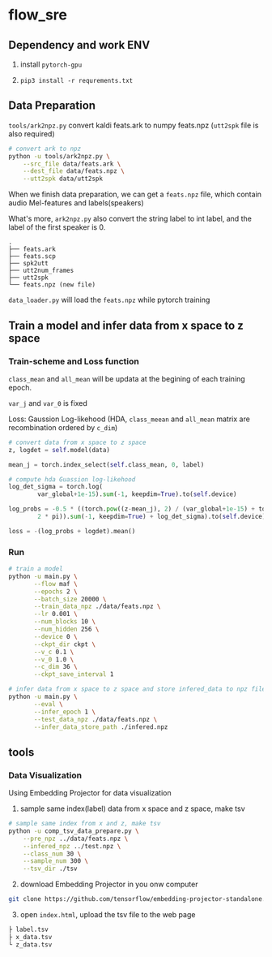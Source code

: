 # flow_sre

## Dependency and work ENV

1. install `pytorch-gpu` 

2. `pip3 install -r requrements.txt`

## Data Preparation

`tools/ark2npz.py` convert kaldi feats.ark to numpy feats.npz (`utt2spk` file is also required)

```bash
# convert ark to npz
python -u tools/ark2npz.py \
    --src_file data/feats.ark \
    --dest_file data/feats.npz \
    --utt2spk data/utt2spk

```

When we finish data preparation, we can get a `feats.npz` file, which contain audio Mel-features and labels(speakers)

What's more, `ark2npz.py` also convert the string label to int label, and the label of the first speaker is 0.

```
.
├── feats.ark
├── feats.scp
├── spk2utt
├── utt2num_frames
├── utt2spk
└── feats.npz (new file)
```
`data_loader.py` will load the `feats.npz` while pytorch training

## Train a model and infer data from x space to z space

### Train-scheme and Loss function

`class_mean` and `all_mean` will be updata at the begining of each training epoch.

`var_j` and `var_0` is fixed

Loss: Gaussion Log-likehood (HDA, `class_meean` and `all_mean` matrix are recombination ordered by `c_dim`)

```python
# convert data from x space to z space
z, logdet = self.model(data)

mean_j = torch.index_select(self.class_mean, 0, label)

# compute hda Guassion log-likehood
log_det_sigma = torch.log(
		var_global+1e-15).sum(-1, keepdim=True).to(self.device)

log_probs = -0.5 * ((torch.pow((z-mean_j), 2) / (var_global+1e-15) + torch.log(
		2 * pi)).sum(-1, keepdim=True) + log_det_sigma).to(self.device)

loss = -(log_probs + logdet).mean()
```

### Run

```bash
# train a model
python -u main.py \
	   --flow maf \
	   --epochs 2 \
	   --batch_size 20000 \
	   --train_data_npz ./data/feats.npz \
	   --lr 0.001 \
	   --num_blocks 10 \
	   --num_hidden 256 \
	   --device 0 \
	   --ckpt_dir ckpt \
	   --v_c 0.1 \
	   --v_0 1.0 \
	   --c_dim 36 \
	   --ckpt_save_interval 1

# infer data from x space to z space and store infered_data to npz file
python -u main.py \
	   --eval \
	   --infer_epoch 1 \
	   --test_data_npz ./data/feats.npz \
	   --infer_data_store_path ./infered.npz
```

## tools

### Data Visualization

Using Embedding Projector for data visualization

1. sample same index(label) data from x space and z space, make tsv

```bash
# sample same index from x and z, make tsv
python -u comp_tsv_data_prepare.py \
    --pre_npz ../data/feats.npz \
    --infered_npz ../test.npz \
    --class_num 30 \
    --sample_num 300 \
    --tsv_dir ./tsv
```

2. download Embedding Projector in you onw computer

```bash
git clone https://github.com/tensorflow/embedding-projector-standalone.git
```

3. open `index.html`, upload the tsv file to the web page

```bash
├ label.tsv
├ x_data.tsv
└ z_data.tsv
```
